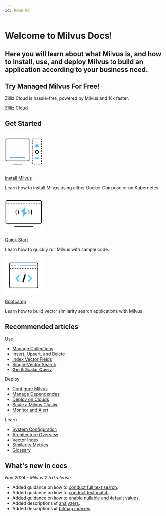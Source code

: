 ```yaml
---
id: home.md
---
```


<div class="doc-h1-wrapper">

  <h1 class="title">
    Welcome to Milvus Docs!
  </h1>

  <h2 class="sub-title">
    Here you will learn about what Milvus is, and how to install, use, and deploy Milvus to build an application according to your business need.
  </h2>

</div>

<div class="doc-home-promotion-wrapper">
  <div class="promotion-content">
    <h2 class="promotion-title">Try Managed Milvus For Free!</h2>
    <p class="promotion-desc">Zilliz Cloud is hassle-free, powered by Milvus and 10x faster.</p>
  </div>

  <div class="cta-wrapper">
    <a class="cta-global" href="https://cloud.zilliz.com/signup?utm_source=partner&utm_medium=referral&utm_campaign=2025-02-24_doc_home_milvus.io">Zilliz Cloud</a>
  </div>
</div>

## Get Started

<div class="card-wrapper">

<div class="start_card_container">
  <a href="install_standalone-docker.md">
    <img src="../../../assets/home_install.svg" alt="icon" />
    <p class="link-btn">Install Milvus</p>
  </a>
  <p>Learn how to install Milvus using either Docker Compose or on Kubernetes.</p>
</div>

<div class="start_card_container">
  <a href="quickstart.md">
    <img src="../../../assets/home_quick_start.svg" alt="icon" />
    <p class="link-btn">Quick Start</p>
  </a>
  <p>Learn how to quickly run Milvus with sample code.</p>
</div>

<div class="start_card_container">
  <a href="/bootcamp">
    <img src="../../../assets/home_bootcamp.svg" alt="icon" />
    <p class="link-btn">Bootcamp</p>
  </a>
  <p>
  Learn how to build vector similarity search applications with Milvus.
  </p>
</div>

</div>

## Recommended articles

<div class="doc-home-recommend-section">

<div class="recomment-item">
  <p>Use</p>

- [Manage Collections](manage-collections.md)
- [Insert, Upsert, and Delete](insert-update-delete.md)
- [Index Vector Fields](index-vector-fields.md)
- [Single-Vector Search](single-vector-search.md)
- [Get & Scalar Query](get-and-scalar-query.md)
</div>

<div class="recomment-item">
  <p>Deploy</p>

- [Configure Milvus](configure-docker.md)
- [Manage Dependencies](deploy_s3.md)
- [Deploy on Clouds](eks.md)
- [Scale a Milvus Cluster](scaleout.md)
- [Monitor and Alert](monitor_overview.md)
</div>

<div class="recomment-item">
  <p>Learn</p>

- [System Configuration](system_configuration.md)
- [Architecture Overview](architecture_overview.md)
- [Vector Index](index.md)
- [Similarity Metrics](metric.md)
- [Glossary](glossary.md)
</div>

</div>

<div class="doc-home-what-is-new">

## What's new in docs

_Nov 2024 - Milvus 2.5.0 release_

- Added guidance on how to [conduct full text search](full-text-search.md).
- Added guidance on how to [conduct text match](keyword-match.md).
- Added guidance on how to [enable nullable and default values](nullable-and-default.md).
- Added descriptions of [analyzers](analyzer-overview.md).
- Added descriptions of [bitmap indexes](bitmap.md).

</div>
